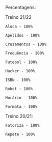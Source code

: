 Percentagens:

Treino 21/22

    Aloca - 100%

    Apelidos - 100%

    Cruzamentos - 100%

    Frequência - 100%

    Futebol - 100%

    Hacker - 100%

    ISBN - 100%

    Robot - 100%
    
    Horário - 100%
    
    Formata - 100%

Treino 20/21:

    Fatoriza - 100%
    
    Repete - 100%
    
